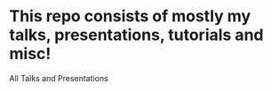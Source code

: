 This repo consists of mostly my talks, presentations, tutorials and misc!
=====

All Talks and Presentations